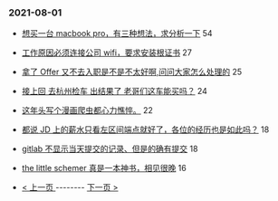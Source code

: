 ### 2021-08-01 
- [想买一台 macbook pro，有三种想法，求分析一下](https://www.v2ex.com/t/792925) 54
- [工作原因必须连接公司 wifi，要求安装根证书](https://www.v2ex.com/t/792969) 27
- [拿了 Offer 又不去入职是不是不太好啊,问问大家怎么处理的](https://www.v2ex.com/t/792975) 25
- [接上回 去杭州检车 出结果了 老哥们这车能买吗？](https://www.v2ex.com/t/792906) 24
- [这年头写个漫画爬虫都心力憔悴。](https://www.v2ex.com/t/792934) 22
- [都说 JD 上的薪水只看左区间端点就好了，各位的经历也是如此吗？](https://www.v2ex.com/t/792951) 18
- [gitlab 不显示当天提交的记录、但是的确有提交](https://www.v2ex.com/t/792966) 18
- [the little schemer 真是一本神书，相见很晚](https://www.v2ex.com/t/792958) 16 

- [ < 上一页 ](https://github.com/able8/v2ex-hot-record/blob/master/2021-07-31.md) -------- [ 下一页 > ](https://github.com/able8/v2ex-hot-record/blob/master/2021-08-02.md)
